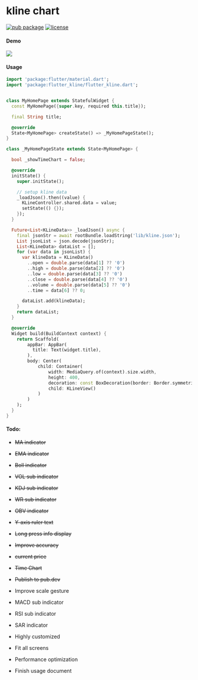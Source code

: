 # kline chart

[![pub package](https://img.shields.io/pub/v/kline_chart?style=flat)](https://pub.dev/packages/kline_chart) [![license](https://img.shields.io/github/license/AscenX/kline_chart?style=flat)](https://github.com/AscenX/kline_chart)


#### Demo
![](https://github.com/AscenX/kline_chart/blob/main/example/demo.gif?raw=true)

#### Usage

```dart
import 'package:flutter/material.dart';
import 'package:flutter_kline/flutter_kline.dart';


class MyHomePage extends StatefulWidget {
  const MyHomePage({super.key, required this.title});

  final String title;

  @override
  State<MyHomePage> createState() => _MyHomePageState();
}

class _MyHomePageState extends State<MyHomePage> {

  bool _showTimeChart = false;

  @override
  initState() {
    super.initState();

    // setup kline data
    _loadJson().then((value) {
      KLineController.shared.data = value;
      setState(() {});
    });
  }

  Future<List<KLineData>> _loadJson() async {
    final jsonStr = await rootBundle.loadString('lib/kline.json');
    List jsonList = json.decode(jsonStr);
    List<KLineData> dataList = [];
    for (var data in jsonList) {
      var klineData = KLineData()
        ..open = double.parse(data[1] ?? '0')
        ..high = double.parse(data[2] ?? '0')
        ..low = double.parse(data[3] ?? '0')
        ..close = double.parse(data[4] ?? '0')
        ..volume = double.parse(data[5] ?? '0')
        ..time = data[6] ?? 0;

      dataList.add(klineData);
    }
    return dataList;
  }

  @override
  Widget build(BuildContext context) {
    return Scaffold(
        appBar: AppBar(
          title: Text(widget.title),
        ),
        body: Center(
            child: Container(
                width: MediaQuery.of(context).size.width,
                height: 400,
                decoration: const BoxDecoration(border: Border.symmetric(horizontal: BorderSide(color: Colors.black))),
                child: KLineView()
            )
        )
    );
  }
}

```

#### Todo:
- ~~MA indicator~~
- ~~EMA indicator~~
- ~~Boll indicator~~
- ~~VOL sub indicator~~
- ~~KDJ sub indicator~~
- ~~WR sub indicator~~
- ~~OBV indicator~~
- ~~Y-axis ruler text~~
- ~~Long press info display~~
- ~~Improve accuracy~~
- ~~current price~~
- ~~Time Chart~~
- ~~Publish to pub.dev~~

- Improve scale gesture
- MACD sub indicator
- RSI sub indicator
- SAR  indicator

- Highly customized
- Fit all screens
- Performance optimization
- Finish usage document
